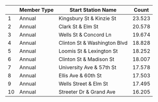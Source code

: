 | |Member Type|Start Station Name                    |Count|
|-|-----------|--------------------------------------|-----|
|1|Annual     |Kingsbury St & Kinzie St              |23.523|
|2|Annual     |Clark St & Elm St                     |20.578|
|3|Annual     |Wells St & Concord Ln                 |19.674|
|4|Annual     |Clinton St & Washington Blvd          |18.828|
|5|Annual     |Loomis St & Lexington St              |18.252|
|6|Annual     |Clinton St & Madison St               |18.007|
|7|Annual     |University Ave & 57th St              |17.578|
|8|Annual     |Ellis Ave & 60th St                   |17.503|
|9|Annual     |Wells Street & Elm St                 |17.495|
|10|Annual    |Streeter Dr & Grand Ave               |16.205|

